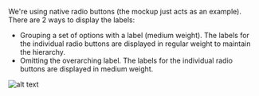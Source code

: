 We're using native radio buttons (the mockup just acts as an example).
There are 2 ways to display the labels:

- Grouping a set of options with a label (medium weight). The labels for the individual radio buttons are displayed in regular weight to maintain the hierarchy.
- Omitting the overarching label. The labels for the individual radio buttons are displayed in medium weight.

![alt text](https://projects.invisionapp.com/static-signed/live-embed/118156364/217188055/1/latest/mcZDLinwhLAsHkic1FwxWQRwsPclEW1hbVp8dBr44OJ1wzXOoJPHjH9SilESFSl7NdFLltuKatfDa3gs4zXEbWrAlE/Radio-button.png 'Radio Button')
